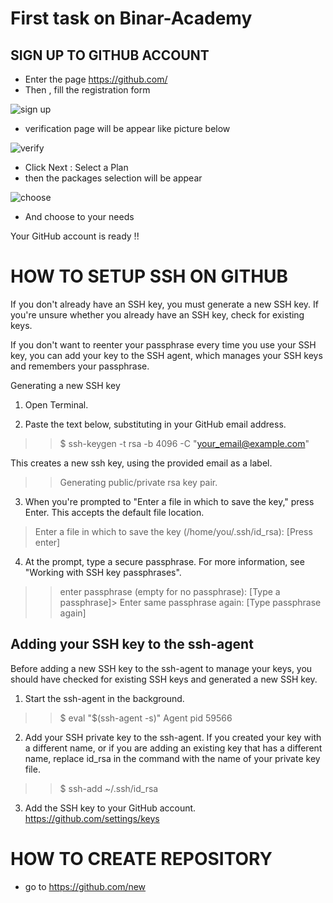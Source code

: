 # First task on Binar-Academy
## SIGN UP TO GITHUB ACCOUNT
- Enter the page https://github.com/
- Then , fill the registration form

![sign up](https://user-images.githubusercontent.com/55352568/67687040-3fc38900-f9ca-11e9-9204-a178a923e82c.png)

- verification page will be appear like picture below

![verify](https://user-images.githubusercontent.com/55352568/67687041-405c1f80-f9ca-11e9-9d98-6f6fd7cf1b51.png)

- Click  Next : Select a Plan
- then the packages selection will be appear

![choose](https://user-images.githubusercontent.com/55352568/67687044-40f4b600-f9ca-11e9-8ed2-d4d42c474556.png)

- And choose to your needs

Your GitHub account is ready !!

# HOW TO SETUP SSH ON GITHUB

If you don't already have an SSH key, you must generate a new SSH key. If you're unsure whether you already have an SSH key, check for existing keys.

If you don't want to reenter your passphrase every time you use your SSH key, you can add your key to the SSH agent, which manages your SSH keys and remembers your passphrase.

Generating a new SSH key
1. Open Terminal.

2. Paste the text below, substituting in your GitHub email address.

>> $ ssh-keygen -t rsa -b 4096 -C "your_email@example.com"

This creates a new ssh key, using the provided email as a label.

>> Generating public/private rsa key pair.
3. When you're prompted to "Enter a file in which to save the key," press Enter. This accepts the default file location.

> Enter a file in which to save the key (/home/you/.ssh/id_rsa): [Press enter]

4. At the prompt, type a secure passphrase. For more information, see "Working with SSH key passphrases".

>> enter passphrase (empty for no passphrase): [Type a passphrase]> Enter same passphrase again: [Type passphrase again]

## Adding your SSH key to the ssh-agent

Before adding a new SSH key to the ssh-agent to manage your keys, you should have checked for existing SSH keys and generated a new SSH key.
1. Start the ssh-agent in the background.

>> $ eval "$(ssh-agent -s)"
>> Agent pid 59566
2. Add your SSH private key to the ssh-agent. If you created your key with a different name, or if you are adding an existing key that has a different name, replace id_rsa in the command with the name of your private key file.

>> $ ssh-add ~/.ssh/id_rsa
3. Add the SSH key to your GitHub account. https://github.com/settings/keys

# HOW TO CREATE REPOSITORY

- go to https://github.com/new










